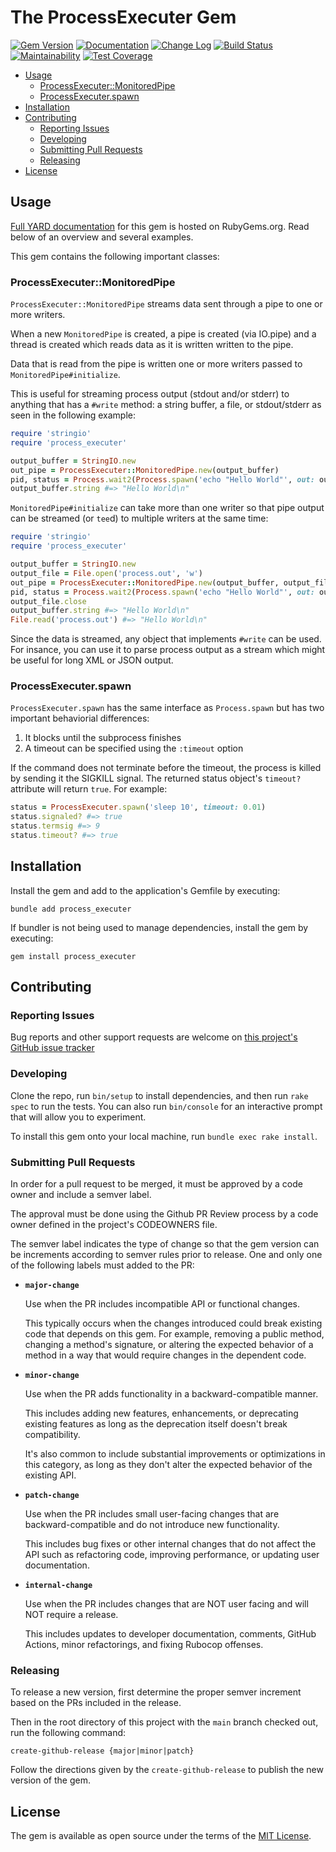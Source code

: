 # The ProcessExecuter Gem

[![Gem Version](https://badge.fury.io/rb/process_executer.svg)](https://badge.fury.io/rb/process_executer)
[![Documentation](https://img.shields.io/badge/Documentation-Latest-green)](https://rubydoc.info/gems/process_executer/)
[![Change Log](https://img.shields.io/badge/CHANGELOG-Latest-green)](https://rubydoc.info/gems/process_executer/file/CHANGELOG.md)
[![Build Status](https://github.com/main-branch/process_executer/actions/workflows/continuous-integration.yml/badge.svg)](https://github.com/main-branch/process_executer/actions/workflows/continuous-integration.yml)
[![Maintainability](https://api.codeclimate.com/v1/badges/0b5c67e5c2a773009cd0/maintainability)](https://codeclimate.com/github/main-branch/process_executer/maintainability)
[![Test Coverage](https://api.codeclimate.com/v1/badges/0b5c67e5c2a773009cd0/test_coverage)](https://codeclimate.com/github/main-branch/process_executer/test_coverage)

* [Usage](#usage)
  * [ProcessExecuter::MonitoredPipe](#processexecutermonitoredpipe)
  * [ProcessExecuter.spawn](#processexecuterspawn)
* [Installation](#installation)
* [Contributing](#contributing)
  * [Reporting Issues](#reporting-issues)
  * [Developing](#developing)
  * [Submitting Pull Requests](#submitting-pull-requests)
  * [Releasing](#releasing)
* [License](#license)

## Usage

[Full YARD documentation](https://rubydoc.info/gems/process_executer/) for this
gem is hosted on RubyGems.org. Read below of an overview and several examples.

This gem contains the following important classes:

### ProcessExecuter::MonitoredPipe

`ProcessExecuter::MonitoredPipe` streams data sent through a pipe to one or more writers.

When a new `MonitoredPipe` is created, a pipe is created (via IO.pipe) and
a thread is created which reads data as it is written written to the pipe.

Data that is read from the pipe is written one or more writers passed to
`MonitoredPipe#initialize`.

This is useful for streaming process output (stdout and/or stderr) to anything that has a
`#write` method: a string buffer, a file, or stdout/stderr as seen in the following example:

```ruby
require 'stringio'
require 'process_executer'

output_buffer = StringIO.new
out_pipe = ProcessExecuter::MonitoredPipe.new(output_buffer)
pid, status = Process.wait2(Process.spawn('echo "Hello World"', out: out_pipe))
output_buffer.string #=> "Hello World\n"
```

`MonitoredPipe#initialize` can take more than one writer so that pipe output can be
streamed (or `tee`d) to multiple writers at the same time:

```ruby
require 'stringio'
require 'process_executer'

output_buffer = StringIO.new
output_file = File.open('process.out', 'w')
out_pipe = ProcessExecuter::MonitoredPipe.new(output_buffer, output_file)
pid, status = Process.wait2(Process.spawn('echo "Hello World"', out: out_pipe))
output_file.close
output_buffer.string #=> "Hello World\n"
File.read('process.out') #=> "Hello World\n"
```

Since the data is streamed, any object that implements `#write` can be used. For insance,
you can use it to parse process output as a stream which might be useful for long XML
or JSON output.

### ProcessExecuter.spawn

`ProcessExecuter.spawn` has the same interface as `Process.spawn` but has two
important behaviorial differences:

1. It blocks until the subprocess finishes
2. A timeout can be specified using the `:timeout` option

If the command does not terminate before the timeout, the process is killed by
sending it the SIGKILL signal. The returned status object's `timeout?` attribute will
return `true`. For example:

```ruby
status = ProcessExecuter.spawn('sleep 10', timeout: 0.01)
status.signaled? #=> true
status.termsig #=> 9
status.timeout? #=> true
```

## Installation

Install the gem and add to the application's Gemfile by executing:

```shell
bundle add process_executer
```

If bundler is not being used to manage dependencies, install the gem by executing:

```shell
gem install process_executer
```

## Contributing

### Reporting Issues

Bug reports and other support requests are welcome on [this project's
GitHub issue tracker](https://github.com/main-branch/process_executer)

### Developing

Clone the repo, run `bin/setup` to install dependencies, and then run `rake spec` to
run the tests. You can also run `bin/console` for an interactive prompt that will
allow you to experiment.

To install this gem onto your local machine, run `bundle exec rake install`.

### Submitting Pull Requests

In order for a pull request to be merged, it must be approved by a code owner and
include a semver label.

The approval must be done using the Github PR Review process by a code owner defined
in the project's CODEOWNERS file.

The semver label indicates the type of change so that the gem version can be
increments according to semver rules prior to release. One and only one of the
following labels must added to the PR:

* **`major-change`**

  Use when the PR includes incompatible API or functional changes.

  This typically occurs when the changes introduced could break existing code that
  depends on this gem. For example, removing a public method, changing a method's
  signature, or altering the expected behavior of a method in a way that would
  require changes in the dependent code.

* **`minor-change`**

  Use when the PR adds functionality in a backward-compatible manner.

  This includes adding new features, enhancements, or deprecating existing features
  as long as the deprecation itself doesn't break compatibility.

  It's also common to include substantial improvements or optimizations in this
  category, as long as they don't alter the expected behavior of the existing API.

* **`patch-change`**

  Use when the PR includes small user-facing changes that are backward-compatible and
  do not introduce new functionality.

  This includes bug fixes or other internal changes that do not affect the API such
  as refactoring code, improving performance, or updating user documentation.

* **`internal-change`**

  Use when the PR includes changes that are NOT user facing and will NOT require a
  release.

  This includes updates to developer documentation, comments, GitHub Actions, minor
  refactorings, and fixing Rubocop offenses.

### Releasing

To release a new version, first determine the proper semver increment based on the
PRs included in the release.

Then in the root directory of this project with the `main` branch checked out, run
the following command:

```shell
create-github-release {major|minor|patch}
```

Follow the directions given by the `create-github-release` to publish the new version
of the gem.

## License

The gem is available as open source under the terms of the [MIT
License](https://opensource.org/licenses/MIT).
